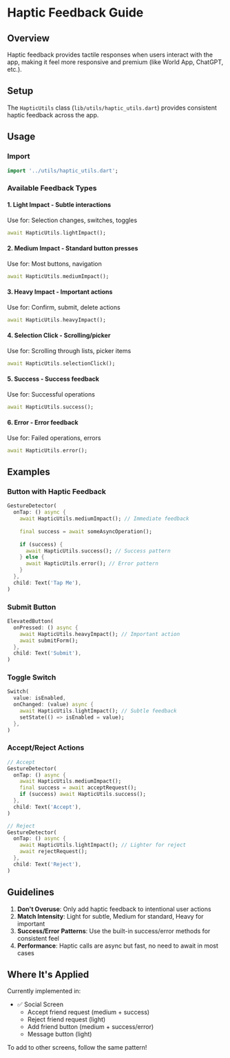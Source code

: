 # Haptic Feedback Guide

## Overview

Haptic feedback provides tactile responses when users interact with the app, making it feel more responsive and premium (like World App, ChatGPT, etc.).

## Setup

The `HapticUtils` class (`lib/utils/haptic_utils.dart`) provides consistent haptic feedback across the app.

## Usage

### Import
```dart
import '../utils/haptic_utils.dart';
```

### Available Feedback Types

#### 1. **Light Impact** - Subtle interactions
Use for: Selection changes, switches, toggles
```dart
await HapticUtils.lightImpact();
```

#### 2. **Medium Impact** - Standard button presses
Use for: Most buttons, navigation
```dart
await HapticUtils.mediumImpact();
```

#### 3. **Heavy Impact** - Important actions
Use for: Confirm, submit, delete actions
```dart
await HapticUtils.heavyImpact();
```

#### 4. **Selection Click** - Scrolling/picker
Use for: Scrolling through lists, picker items
```dart
await HapticUtils.selectionClick();
```

#### 5. **Success** - Success feedback
Use for: Successful operations
```dart
await HapticUtils.success();
```

#### 6. **Error** - Error feedback
Use for: Failed operations, errors
```dart
await HapticUtils.error();
```

## Examples

### Button with Haptic Feedback
```dart
GestureDetector(
  onTap: () async {
    await HapticUtils.mediumImpact(); // Immediate feedback
    
    final success = await someAsyncOperation();
    
    if (success) {
      await HapticUtils.success(); // Success pattern
    } else {
      await HapticUtils.error(); // Error pattern
    }
  },
  child: Text('Tap Me'),
)
```

### Submit Button
```dart
ElevatedButton(
  onPressed: () async {
    await HapticUtils.heavyImpact(); // Important action
    await submitForm();
  },
  child: Text('Submit'),
)
```

### Toggle Switch
```dart
Switch(
  value: isEnabled,
  onChanged: (value) async {
    await HapticUtils.lightImpact(); // Subtle feedback
    setState(() => isEnabled = value);
  },
)
```

### Accept/Reject Actions
```dart
// Accept
GestureDetector(
  onTap: () async {
    await HapticUtils.mediumImpact();
    final success = await acceptRequest();
    if (success) await HapticUtils.success();
  },
  child: Text('Accept'),
)

// Reject
GestureDetector(
  onTap: () async {
    await HapticUtils.lightImpact(); // Lighter for reject
    await rejectRequest();
  },
  child: Text('Reject'),
)
```

## Guidelines

1. **Don't Overuse**: Only add haptic feedback to intentional user actions
2. **Match Intensity**: Light for subtle, Medium for standard, Heavy for important
3. **Success/Error Patterns**: Use the built-in success/error methods for consistent feel
4. **Performance**: Haptic calls are async but fast, no need to await in most cases

## Where It's Applied

Currently implemented in:
- ✅ Social Screen
  - Accept friend request (medium + success)
  - Reject friend request (light)
  - Add friend button (medium + success/error)
  - Message button (light)

To add to other screens, follow the same pattern!

